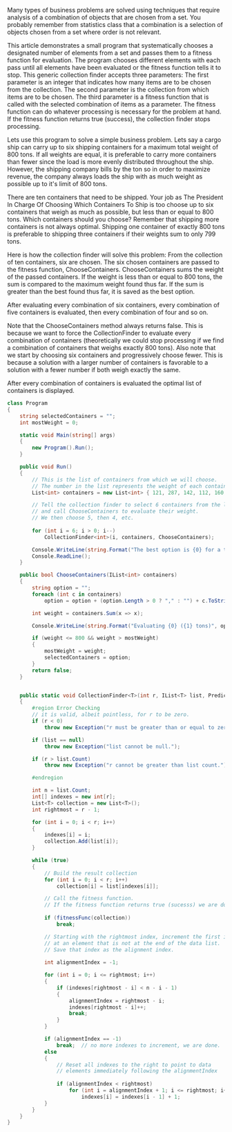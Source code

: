<article>

Many types of business problems are solved using techniques that require analysis of a combination of objects that are chosen from a set.  You probably remember from statistics class that a combination is a selection of objects chosen from a set where order is not relevant.

This article demonstrates a small program that systematically chooses a designated number of elements from a set and passes them to a fitness function for evaluation.  The program chooses different elements with each pass until all elements have been evaluated or the fitness function tells it to stop.  This generic collection finder accepts three parameters:  The first parameter is an integer that indicates how many items are to be chosen from the collection.  The second parameter is the collection from which items are to be chosen.  The third parameter is a fitness function that is called with the selected combination of items as a parameter.  The fitness function can do whatever processing is necessary for the problem at hand.  If the fitness function returns true (success), the collection finder stops processing.

Lets use this program to solve a simple business problem. Lets say a cargo ship can carry up to six shipping containers for a maximum total weight of 800 tons.  If all weights are equal, it is preferable to carry more containers than fewer since the load is more evenly distributed throughout the ship.  However, the shipping company bills by the ton so in order to maximize revenue, the company always loads the ship with as much weight as possible up to it's limit of 800 tons.

There are ten containers that need to be shipped.  Your job as The President In Charge Of Choosing Which Containers To Ship is too choose up to six containers that weigh as much as possible, but less than or equal to 800 tons.  Which containers should you choose?  Remember that shipping more containers is not always optimal.  Shipping one container of exactly 800 tons is preferable to shipping three containers if their weights sum to only 799 tons.

Here is how the collection finder will solve this problem:  From the collection of ten containers, six are chosen.  The six chosen containers are passed to the fitness function, ChooseContainers.  ChooseContainers sums the weight of the passed containers.  If the weight is less than or equal to 800 tons, the sum is compared to the maximum weight found thus far.  If the sum is greater than the best found thus far, it is saved as the best option.


After evaluating every combination of six containers, every combination of five containers is evaluated, then every combination of four and so on.

Note that the ChooseContainers method always returns false.  This is because we want to force the CollectionFinder to evaluate every combination of containers (theoretically we could stop processing if we find a combination of containers that weighs exactly 800 tons).  Also note that we start by choosing six containers and progressively choose fewer.   This is because a solution with a larger number of containers is favorable to a solution with a fewer number if both weigh exactly the same.  


After every combination of containers is evaluated the optimal list of containers is displayed.

```c#
class Program
{
    string selectedContainers = "";
    int mostWeight = 0;

    static void Main(string[] args)
    {
        new Program().Run();
    }

    public void Run()
    {
        // This is the list of containers from which we will choose.  
        // The number in the list represents the weight of each container.
        List<int> containers = new List<int> { 121, 287, 142, 112, 160, 74, 186, 143, 168, 121 };

        // Tell the collection finder to select 6 containers from the list 
        // and call ChooseContainers to evaluate their weight.  
        // We then choose 5, then 4, etc.
            
        for (int i = 6; i > 0; i--)
            CollectionFinder<int>(i, containers, ChooseContainers);

        Console.WriteLine(string.Format("The best option is {0} for a total weight of {1} tons.", selectedContainers, mostWeight));
        Console.ReadLine();
    }

    public bool ChooseContainers(IList<int> containers)
    {
        string option = "";
        foreach (int c in containers)
            option = option + (option.Length > 0 ? "," : "") + c.ToString();

        int weight = containers.Sum(x => x);

        Console.WriteLine(string.Format("Evaluating {0} ({1} tons)", option, weight));

        if (weight <= 800 && weight > mostWeight)
        {
            mostWeight = weight;
            selectedContainers = option;
        }
        return false;
    }


    public static void CollectionFinder<T>(int r, IList<T> list, Predicate<IList<T>> fitnessFunc)
    {
        #region Error Checking
        // it is valid, albeit pointless, for r to be zero.
        if (r < 0)
            throw new Exception("r must be greater than or equal to zero.");

        if (list == null)
            throw new Exception("list cannot be null.");

        if (r > list.Count)
            throw new Exception("r cannot be greater than list count.");

        #endregion

        int n = list.Count;
        int[] indexes = new int[r];
        List<T> collection = new List<T>();
        int rightmost = r - 1;

        for (int i = 0; i < r; i++)
        {
            indexes[i] = i;
            collection.Add(list[i]);
        }

        while (true)
        {
            // Build the result collection
            for (int i = 0; i < r; i++)
                collection[i] = list[indexes[i]];

            // Call the fitness function.  
            // If the fitness function returns true (sucesss) we are done.
                
            if (fitnessFunc(collection))
                break;

            // Starting with the rightmost index, increment the first index that is pointing 
            // at an element that is not at the end of the data list.
            // Save that index as the alignment index. 
                
            int alignmentIndex = -1;

            for (int i = 0; i <= rightmost; i++)
            {
                if (indexes[rightmost - i] < n - i - 1)
                {
                    alignmentIndex = rightmost - i;
                    indexes[rightmost - i]++;
                    break;
                }
            }

            if (alignmentIndex == -1)
                break;  // no more indexes to increment, we are done.
            else
            {
                // Reset all indexes to the right to point to data 
                // elements immediately following the alignmentIndex 
                    
                if (alignmentIndex < rightmost)
                    for (int i = alignmentIndex + 1; i <= rightmost; i++)
                        indexes[i] = indexes[i - 1] + 1;
            }
        }
    }
}
```


</article>
